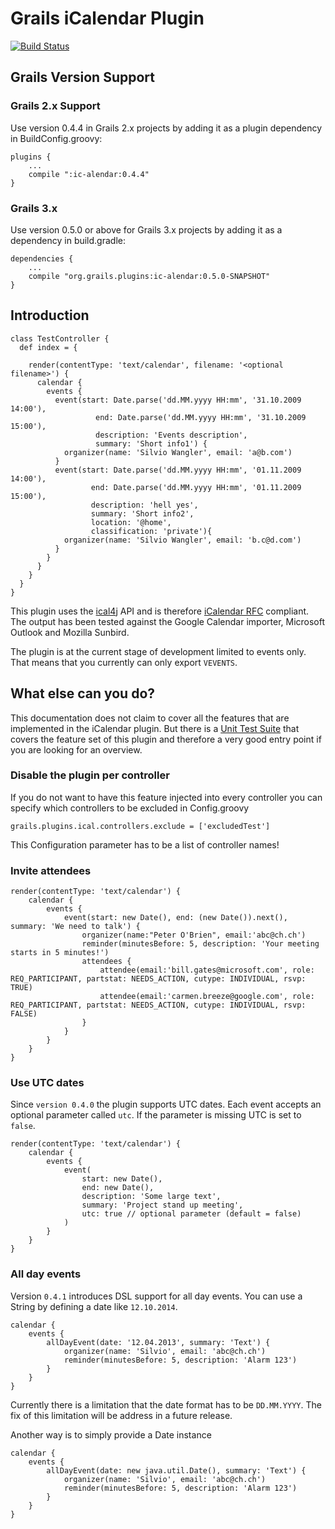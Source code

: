 # Grails iCalendar Plugin
[![Build Status](https://travis-ci.org/saw303/grails-ic-alender.svg?branch=master)](https://travis-ci.org/saw303/grails-ic-alender)

## Grails Version Support
### Grails 2.x Support
Use version 0.4.4 in Grails 2.x projects by adding it as a plugin dependency in BuildConfig.groovy:

    plugins {
        ...
        compile ":ic-alendar:0.4.4"
    }
    
### Grails 3.x
Use version 0.5.0 or above for Grails 3.x projects by adding it as a dependency in build.gradle:

    dependencies {
        ...
        compile "org.grails.plugins:ic-alendar:0.5.0-SNAPSHOT"
    }

## Introduction

    class TestController {
      def index = {

        render(contentType: 'text/calendar', filename: '<optional filename>') {
          calendar {
            events {
              event(start: Date.parse('dd.MM.yyyy HH:mm', '31.10.2009 14:00'),
                       end: Date.parse('dd.MM.yyyy HH:mm', '31.10.2009 15:00'),
                       description: 'Events description',
                       summary: 'Short info1') {
                organizer(name: 'Silvio Wangler', email: 'a@b.com')
              }
              event(start: Date.parse('dd.MM.yyyy HH:mm', '01.11.2009 14:00'),
                      end: Date.parse('dd.MM.yyyy HH:mm', '01.11.2009 15:00'),
                      description: 'hell yes',
                      summary: 'Short info2',
                      location: '@home',
                      classification: 'private'){
                organizer(name: 'Silvio Wangler', email: 'b.c@d.com')
              }
            }
          }
        }
      }
    }

This plugin uses the [ical4j][ical4j] API and is therefore [iCalendar RFC](https://tools.ietf.org/html/rfc5545) compliant. The output has been tested against the Google Calendar importer, Microsoft Outlook and Mozilla Sunbird.

The plugin is at the current stage of development limited to events only. That means that you currently can only export `VEVENTS`.

## What else can you do?

This documentation does not claim to cover all the features that are implemented in the iCalendar plugin.
But there is a [Unit Test Suite][unittest] that covers the feature set of this plugin and therefore a very good entry point if you
are looking for an overview.


### Disable the plugin per controller

If you do not want to have this feature injected into every controller you can specify which controllers to be excluded in Config.groovy

    grails.plugins.ical.controllers.exclude = ['excludedTest']

This Configuration parameter has to be a list of controller names!

### Invite attendees

    render(contentType: 'text/calendar') {
        calendar {
            events {
                event(start: new Date(), end: (new Date()).next(), summary: 'We need to talk') {
                    organizer(name:"Peter O'Brien", email:'abc@ch.ch')
                    reminder(minutesBefore: 5, description: 'Your meeting starts in 5 minutes!')
                    attendees {
                        attendee(email:'bill.gates@microsoft.com', role: REQ_PARTICIPANT, partstat: NEEDS_ACTION, cutype: INDIVIDUAL, rsvp: TRUE)
                        attendee(email:'carmen.breeze@google.com', role: REQ_PARTICIPANT, partstat: NEEDS_ACTION, cutype: INDIVIDUAL, rsvp: FALSE)
                    }
                }
            }
        }
    }
    
### Use UTC dates

Since `version 0.4.0` the plugin supports UTC dates. Each event accepts an optional parameter called `utc`. If the parameter is missing
UTC is set to `false`.

    render(contentType: 'text/calendar') {
        calendar {
            events {
                event(
                    start: new Date(), 
                    end: new Date(), 
                    description: 'Some large text', 
                    summary: 'Project stand up meeting', 
                    utc: true // optional parameter (default = false)
                )
            }
        }
    }

[ical4j]: http://wiki.modularity.net.au/ical4j/index.php?title=Main_Page
[unittest]: https://github.com/saw303/grails-ic-alender/blob/master/test/unit/BuilderTests.groovy

### All day events

Version `0.4.1` introduces DSL support for all day events. You can use a String by defining a date like `12.10.2014`.


    calendar {
        events {
            allDayEvent(date: '12.04.2013', summary: 'Text') {
                organizer(name: 'Silvio', email: 'abc@ch.ch')
                reminder(minutesBefore: 5, description: 'Alarm 123')
            }
        }
    }

Currently there is a limitation that the date format has to be `DD.MM.YYYY`. The fix of this limitation will be address in a future release.

Another way is to simply provide a Date instance

    calendar {
        events {
            allDayEvent(date: new java.util.Date(), summary: 'Text') {
                organizer(name: 'Silvio', email: 'abc@ch.ch')
                reminder(minutesBefore: 5, description: 'Alarm 123')
            }
        }
    }
